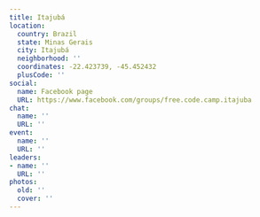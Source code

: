 ```yaml
---
title: Itajubá
location:
  country: Brazil
  state: Minas Gerais
  city: Itajubá
  neighborhood: ''
  coordinates: -22.423739, -45.452432
  plusCode: ''
social:
  name: Facebook page
  URL: https://www.facebook.com/groups/free.code.camp.itajuba
chat:
  name: ''
  URL: ''
event:
  name: ''
  URL: ''
leaders:
- name: ''
  URL: ''
photos:
  old: ''
  cover: ''
---
```

